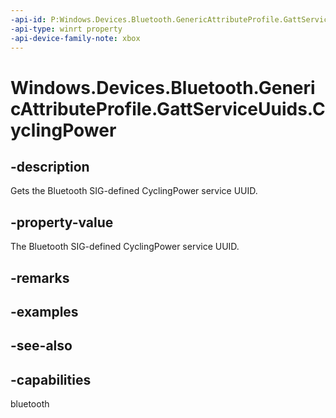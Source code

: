 ```yaml
---
-api-id: P:Windows.Devices.Bluetooth.GenericAttributeProfile.GattServiceUuids.CyclingPower
-api-type: winrt property
-api-device-family-note: xbox
---
```


<!-- Property syntax
public System.Guid CyclingPower { get; }
-->

# Windows.Devices.Bluetooth.GenericAttributeProfile.GattServiceUuids.CyclingPower

## -description
Gets the Bluetooth SIG-defined CyclingPower service UUID.

## -property-value
The Bluetooth SIG-defined CyclingPower service UUID.

## -remarks

## -examples

## -see-also

## -capabilities
bluetooth
